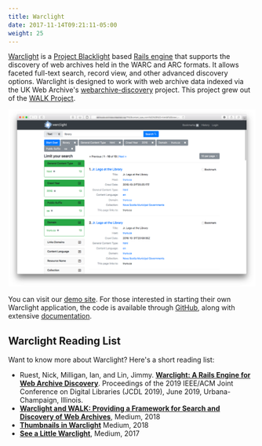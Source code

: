 ```yaml
---
title: Warclight
date: 2017-11-14T09:21:11-05:00
weight: 25
---
```


[Warclight](https://github.com/archivesunleashed/warclight) is a [Project Blacklight](http://projectblacklight.org/) based [Rails engine](http://guides.rubyonrails.org/engines.html) that supports the discovery of web archives held in the WARC and ARC formats. It allows faceted full-text search, record view, and other advanced discovery options. Warclight is designed to work with web archive data indexed via the UK Web Archive's [webarchive-discovery](https://github.com/ukwa/webarchive-discovery) project. This project grew out of the [WALK Project](https://uwaterloo.ca/web-archive-group/news/compute-canada-grant-web-archives-longitudinal-knowledge).

![Warclight screenshot](/images/warclight.png)

You can visit our [demo site](https://warclight.archivesunleashed.org). For those interested in starting their own Warclight application, the code is available through [GitHub](https://github.com/archivesunleashed/warclight), along with extensive [documentation](https://github.com/archivesunleashed/warclight/wiki). 


## Warclight Reading List

Want to know more about Warclight? Here's a short reading list: 

* Ruest, Nick, Milligan, Ian, and Lin, Jimmy. **[Warclight: A Rails Engine for Web Archive Discovery](https://yorkspace.library.yorku.ca/xmlui/handle/10315/36159)**. Proceedings of the 2019 IEEE/ACM Joint Conference on Digital Libraries (JCDL 2019), June 2019, Urbana-Champaign, Illinois.
* **[Warclight and WALK: Providing a Framework for Search and Discovery of Web Archives](https://news.archivesunleashed.org/warclight-and-walk-providing-a-framework-for-search-and-discovery-of-web-archives-47fbd469da2d)**, Medium, 2018
* **[Thumbnails in Warclight](https://news.archivesunleashed.org/thumbnails-in-warclight-e155a0910c35)** Medium, 2018
* **[See a Little Warclight](https://news.archivesunleashed.org/see-a-little-warclight-7b33059355f2)**, Medium, 2017
